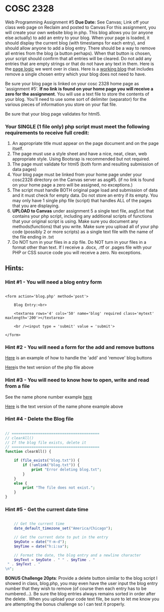 # COSC 2328

Web Programming Assignment #5
**Due Date:** See Canvas; Link off your class web page on Reclaim and posted to Canvas 
For this assignment, you will create your own website blog in php. This blog allows you (or anyone else actually) to add an entry to your blog. When your page is loaded, it should display the current blog (with timestamps for each entry), and should allow anyone to add a blog entry. There should be a way to remove all entries from the blog (a button perhaps). When that button is chosen, your script should confirm that all entries will be cleared. Do not add any entries that are empty strings or that do not have any text in them. Here is the [page logic](http://www.jbryan2.create.stedwards.edu/cosc2328/asgBlog.txt) we went over in class. Here is a [working blog](http://www.jbryan2.create.stedwards.edu/cosc2328/blog.php) that includes remove a single chosen entry which your blog does not need to have.

Be sure your blog page is linked on your cosc 2328 home page as 'assignment #5'. **If no link is found on your home page you will receive a zero for the assignment**. You will use a text file to store the contents of your blog. You'll need to use some sort of delimiter (separator) for the various pieces of information you store on your flat file.

Be sure that your blog page validates for html5.

### **Your SINGLE (1 file only) php script must meet the following requirements to receive full credit**:
1. An appropriate title must appear on the page document and on the page itself.
2. The page must use a style sheet and have a nice, neat, clean, web appropriate style. Using Bootsrap is recommended but not required.
3. The page must validate for html5 (both form and resulting submission of data pages)
4. Your blog page must be linked from your home page under your cosc2328 directory on the Canvas server as asg#5. 
(if no link is found on your home page a zero will be assigned, no exceptions.)
5. The script must handle BOTH original page load and submission of data and it must check for empty data. Do not store an entry if its empty. You may only have 1 single php file (script) that handles ALL of the pages that you are displaying.
6. **UPLOAD to Canvas** under assignment 5 a single text file, asg5.txt that contains your php script, including any additional scripts of functions that your original script is using. Make sure you document any methods(functions) that you write. Make sure you upload all of your php code (possibly 2 or more scripts) as a single text file with the name of the file ending in .txt
7. Do NOT turn in your files in a zip file. Do NOT turn in your files in a format other than text. If I receive a .docx, .rtf or .pages file with your PHP or CSS source code you will receive a zero. No exceptions.
## **Hints**:
### **Hint #1 - You will need a blog entry form**

```

<form action='blog.php' method='post'>

    Blog Entry:<br>

    <textarea rows='4' cols='50' name='blog' required class='mytext' maxlength='200'></textarea>

    <br /><input type = 'submit' value = 'submit'>

</form>

```
### **Hint #2 - You will need a form for the add and remove buttons**
[Here](http://www.jbryan2.create.stedwards.edu/cosc2328/sampleForms4.php) is an example of how to handle the 'add' and 'remove' blog buttons

[Here](http://www.jbryan2.create.stedwards.edu/cosc2328/sampleForms4.php.txt)is the text version of the php file above

### **Hint #3 - You will need to know how to open, write and read from a file**
See the name phone number example [here](http://www.jbryan2.create.stedwards.edu/cosc2328/phpFileSample.php)

[Here](http://www.jbryan2.create.stedwards.edu/cosc2328/phpFileSample.txt) is the text version of the name phone example above

### **Hint #4 - Delete the Blog file**

```php

// ========================================
// clearAll()
// If the blog file exists, delete it
// ========================================
function clearAll() {

    if (file_exists("blog.txt")) {
        if (!unlink("blog.txt")) {
            print "Error deleting blog.txt";
        }
    }
    else {
        print "The file does not exist.";
    }
}

```
                
### **Hint #5 - Get the current date time**

```php

    // Get the current time
    date_default_timezone_set("America/Chicago");

    // Get the current date to put in the entry
    $myDate = date("Y-m-d");
    $myTime = date("h:i:sa");

    // Format the date, the blog entry and a newline character
    $myText = $myDate . " " . $myTime . "
 " . $myText . "
\n";

```

**BONUS Challenge 20pts**: Provide a delete button similar to the blog script I showed in class, blog.php, you may even have the user input the blog entry number that they wish to remove (of course then each entry has to be numbered...). Be sure the blog entries always remains sorted in order after the delete . When you upload your code text file, be sure to let me know you are attempting the bonus challenge so I can test it properly.

